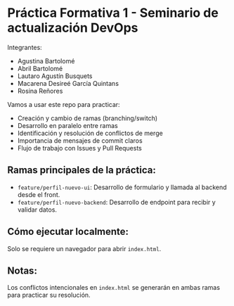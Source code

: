 # Práctica Formativa 1 - Seminario de actualización DevOps

Integrantes:
- Agustina Bartolomé
- Abril Bartolomé
- Lautaro Agustín Busquets
- Macarena Desireé García Quintans
- Rosina Reñores

Vamos a usar este repo para practicar:
- Creación y cambio de ramas (branching/switch)
- Desarrollo en paralelo entre ramas
- Identificación y resolución de conflictos de merge
- Importancia de mensajes de commit claros
- Flujo de trabajo con Issues y Pull Requests

## Ramas principales de la práctica:
- `feature/perfil-nuevo-ui`: Desarrollo de formulario y llamada al backend desde el front.
- `feature/perfil-nuevo-backend`: Desarrollo de endpoint para recibir y validar datos.

## Cómo ejecutar localmente:
Solo se requiere un navegador para abrir `index.html`.

## Notas:
Los conflictos intencionales en `index.html` se generarán en ambas ramas para practicar su resolución.
